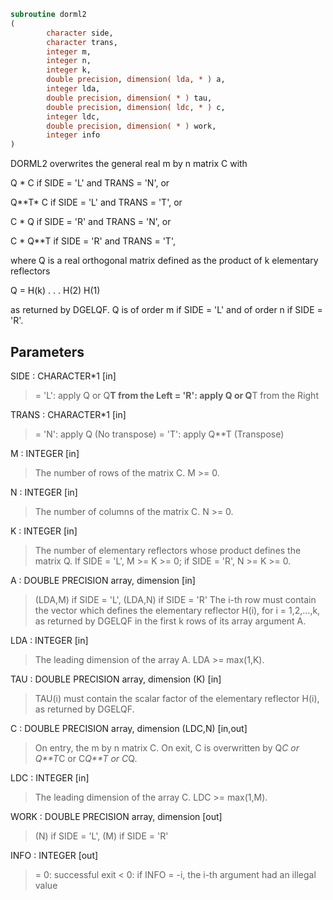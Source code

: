 ```fortran
subroutine dorml2
(
        character side,
        character trans,
        integer m,
        integer n,
        integer k,
        double precision, dimension( lda, * ) a,
        integer lda,
        double precision, dimension( * ) tau,
        double precision, dimension( ldc, * ) c,
        integer ldc,
        double precision, dimension( * ) work,
        integer info
)
```

DORML2 overwrites the general real m by n matrix C with

Q * C  if SIDE = 'L' and TRANS = 'N', or

Q**T* C  if SIDE = 'L' and TRANS = 'T', or

C * Q  if SIDE = 'R' and TRANS = 'N', or

C * Q**T if SIDE = 'R' and TRANS = 'T',

where Q is a real orthogonal matrix defined as the product of k
elementary reflectors

Q = H(k) . . . H(2) H(1)

as returned by DGELQF. Q is of order m if SIDE = 'L' and of order n
if SIDE = 'R'.

## Parameters
SIDE : CHARACTER*1 [in]
> = 'L': apply Q or Q**T from the Left
> = 'R': apply Q or Q**T from the Right

TRANS : CHARACTER*1 [in]
> = 'N': apply Q  (No transpose)
> = 'T': apply Q**T (Transpose)

M : INTEGER [in]
> The number of rows of the matrix C. M >= 0.

N : INTEGER [in]
> The number of columns of the matrix C. N >= 0.

K : INTEGER [in]
> The number of elementary reflectors whose product defines
> the matrix Q.
> If SIDE = 'L', M >= K >= 0;
> if SIDE = 'R', N >= K >= 0.

A : DOUBLE PRECISION array, dimension [in]
> (LDA,M) if SIDE = 'L',
> (LDA,N) if SIDE = 'R'
> The i-th row must contain the vector which defines the
> elementary reflector H(i), for i = 1,2,...,k, as returned by
> DGELQF in the first k rows of its array argument A.

LDA : INTEGER [in]
> The leading dimension of the array A. LDA >= max(1,K).

TAU : DOUBLE PRECISION array, dimension (K) [in]
> TAU(i) must contain the scalar factor of the elementary
> reflector H(i), as returned by DGELQF.

C : DOUBLE PRECISION array, dimension (LDC,N) [in,out]
> On entry, the m by n matrix C.
> On exit, C is overwritten by Q*C or Q**T*C or C*Q**T or C*Q.

LDC : INTEGER [in]
> The leading dimension of the array C. LDC >= max(1,M).

WORK : DOUBLE PRECISION array, dimension [out]
> (N) if SIDE = 'L',
> (M) if SIDE = 'R'

INFO : INTEGER [out]
> = 0: successful exit
> < 0: if INFO = -i, the i-th argument had an illegal value
